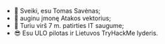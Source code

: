 - 👋 Sveiki, esu Tomas Savėnas;
- 🌱 auginu įmonę Atakos vektorius;
- 💼 Turiu virš 7 m. patirties IT saugume;
- 😎 Esu ULO pilotas ir Lietuvos TryHackMe lyderis.
